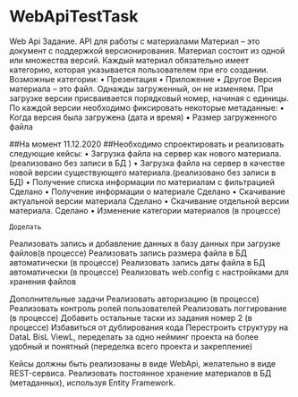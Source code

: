 # WebApiTestTask

Web Api
Задание. API для работы с материалами
Материал – это документ с поддержкой версионирования. Материал состоит из одной или множества версий. Каждый материал обязательно имеет категорию, которая указывается пользователем при его создании. Возможные категории:
•	Презентация
•	Приложение
•	Другое
Версия материала – это файл. Однажды загруженный, он не изменяем. При загрузке версии присваивается порядковый номер, начиная с единицы. По каждой версии необходимо фиксировать некоторые метаданные:
•	Когда версия была загружена (дата и время)
•	Размер загруженного файла

##На момент 11.12.2020 
##Необходимо спроектировать и реализовать следующие кейсы:
    • Загрузка файла на сервер как нового материала.(реализовано без записи в БД )
    • Загрузка файла на сервер в качестве новой версии существующего материала.(реализовано без записи в БД)
    • Получение списка информации по материалам с фильтрацией Сделано
    • Получение информации о материале Сделано
    • Скачивание актуальной версии материала Сделано
    • Скачивание отдельной версии материала. Сделано
    • Изменение категории материалов (в процессе)

	Доделать
Реализовать запись и добавление данных в базу данных при загрузке файлов(в процессе)
Реализовать запись размера файла в БД автоматически (в процессе)
Реализовать запись даты файла в БД автоматически (в процессе)
Реализовать  web.config с настройками для хранения файлов

Дополнительные задачи
Реализовать авторизацию (в процессе)
Реализовать контроль ролей пользователей
Реализовать логгирование (в процессе)
Добавить остальные таски из задания номер 2 (в процессе)
Избавиться от дублирования кода
Перестроить структуру на DataL BisL ViewL, переделать за одно нейминг проекта на более удобный и понятный (переделка  всего проекта и закрепление)

Кейсы должны быть реализованы в виде WebApi, желательно в виде REST-сервиса.
Реализовать постоянное хранение материалов в БД (метаданных), используя Entity Framework.
